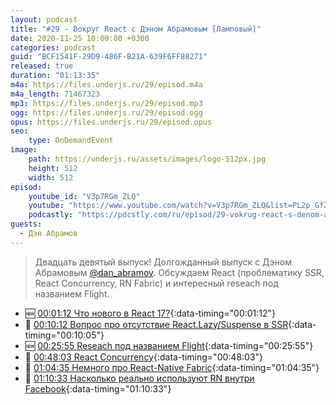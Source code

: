 ```yaml
---
layout: podcast
title: "#29 - Вокруг React с Дэном Абрамовым [Ламповый]"
date: 2020-11-25 10:00:00 +0300
categories: podcast
guid: "BCF1541F-29D9-486F-B21A-639F6FF88271"
released: true
duration: "01:13:35"
m4a: https://files.underjs.ru/29/episod.m4a
m4a_length: 71467323
mp3: https://files.underjs.ru/29/episod.mp3
ogg: https://files.underjs.ru/29/episod.ogg
opus: https://files.underjs.ru/29/episod.opus
seo:
    type: OnDemandEvent
image:
    path: https://underjs.ru/assets/images/logo-512px.jpg
    height: 512
    width: 512
episod:
    youtube_id: "V3p7RGm_ZLQ"
    youtube: "https://www.youtube.com/watch?v=V3p7RGm_ZLQ&list=PL2p_GfZz-_1OWXrKUZRBc8LzMz5FJNXW7"
    podcastly: "https://pdcstly.com/ru/episod/29-vokrug-react-s-denom-abramovym-lampovyj/7893431"
guests:
  - Дэн Абрамов
---
```


> Двадцать девятый выпуск! Долгожданный выпуск с Дэном Абрамовым [@dan_abramov](https://twitter.com/dan_abramov). Обсуждаем React (проблематику SSR, React Concurrency, RN Fabric) и интересный reseach под названием Flight.

- 🆕 [00:01:12 Что нового в React 17?](#){:data-timing="00:01:12"}
- 🤔 [00:10:12 Вопрос про отсутствие React.Lazy/Suspense в SSR](#){:data-timing="00:10:05"}
- 🆕 [00:25:55 Reseach под названием Flight](#){:data-timing="00:25:55"}
- 🤔 [00:48:03 React Concurrency](#){:data-timing="00:48:03"}
- 🤔 [01:04:35 Немного про React-Native Fabric](#){:data-timing="01:04:35"}
- 🤔 [01:10:33 Насколько реально используют RN внутри Facebook](#){:data-timing="01:10:33"}
